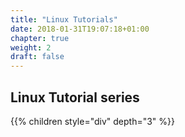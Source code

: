```yaml
---
title: "Linux Tutorials"
date: 2018-01-31T19:07:18+01:00
chapter: true
weight: 2
draft: false
---
```


## Linux Tutorial series

{{% children style="div" depth="3" %}}

